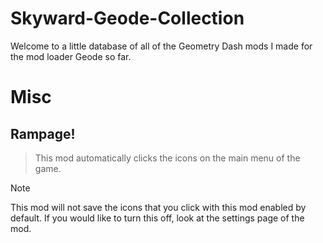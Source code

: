 # Skyward-Geode-Collection
Welcome to a little database of all of the Geometry Dash mods I made for the mod loader Geode so far.

# Misc

## Rampage!
> This mod automatically clicks the icons on the main menu of the game.

> [!NOTE]
This mod will not save the icons that you click with this mod enabled by default. If you would like to turn this off, look at the settings page of the mod.

